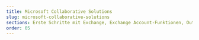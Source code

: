 ```yaml
---
title: Microsoft Collaborative Solutions
slug: microsoft-collaborative-solutions
sections: Erste Schritte mit Exchange, Exchange Account-Funktionen, Outlook Web App (OWA), Account-Migration, Konfiguration des Exchange E-Mail-Clients, Konfiguration von Exchange auf kompatiblen Smartphones/Tablets, Office, SharePoint, Troubleshooting
order: 05
---
```

